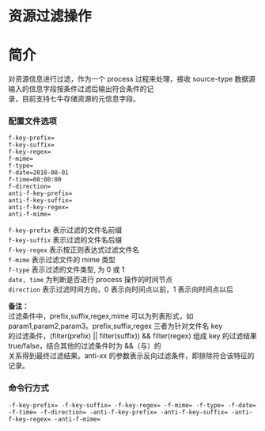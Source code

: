 # 资源过滤操作

# 简介
对资源信息进行过滤，作为一个 process 过程来处理，接收 source-type 数据源输入的信息字段按条件过滤后输出符合条件的记  
录，目前支持七牛存储资源的元信息字段。

### 配置文件选项
```
f-key-prefix=
f-key-suffix=
f-key-regex=
f-mime=
f-type=
f-date=2018-08-01
f-time=00:00:00
f-direction=
anti-f-key-prefix=
anti-f-key-suffix=
anti-f-key-regex=
anti-f-mime=
```
`f-key-prefix` 表示过滤的文件名前缀  
`f-key-suffix` 表示过滤的文件名后缀  
`f-key-regex` 表示按正则表达式过滤文件名  
`f-mime` 表示过滤文件的 mime 类型  
`f-type` 表示过滤的文件类型, 为 0 或 1  
`date, time` 为判断是否进行 process 操作的时间节点  
`direction` 表示过滤时间方向，0 表示向时间点以前，1 表示向时间点以后  

**备注：**  
过滤条件中，prefix,suffix,regex,mime 可以为列表形式，如 param1,param2,param3。prefix,suffix,regex 三者为针对文件名 key  
的过滤条件，(filter(prefix) || filter(suffix)) && filter(regex) 组成 key 的过滤结果 true/false，结合其他的过滤条件时为 &&（与）的  
关系得到最终过滤结果。anti-xx 的参数表示反向过滤条件，即排除符合该特征的记录。

### 命令行方式
```
-f-key-prefix= -f-key-suffix= -f-key-regex= -f-mime= -f-type= -f-date= -f-time= -f-direction= -anti-f-key-prefix= -anti-f-key-suffix= -anti-f-key-regex= -anti-f-mime=
```

